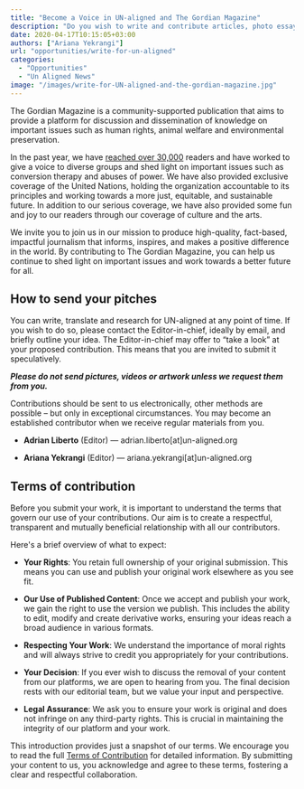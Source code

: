 ```yaml
---
title: "Become a Voice in UN-aligned and The Gordian Magazine"
description: "Do you wish to write and contribute articles, photo essays, analyses, interviews and much more to The Gordian Magazine?"
date: 2020-04-17T10:15:05+03:00
authors: ["Ariana Yekrangi"]
url: "opportunities/write-for-un-aligned"
categories: 
  - "Opportunities"
  - "Un Aligned News"
image: "/images/write-for-UN-aligned-and-the-gordian-magazine.jpg"
---
```

The Gordian Magazine is a community-supported publication that aims to provide a platform for discussion and dissemination of knowledge on important issues such as human rights, animal welfare and environmental preservation.

In the past year, we have [reached over 30,000](https://un-aligned.org/un-aligned-news/there-is-citizen-journalism-and-there-is-the-gordian/) readers and have worked to give a voice to diverse groups and shed light on important issues such as conversion therapy and abuses of power. We have also provided exclusive coverage of the United Nations, holding the organization accountable to its principles and working towards a more just, equitable, and sustainable future. In addition to our serious coverage, we have also provided some fun and joy to our readers through our coverage of culture and the arts.

We invite you to join us in our mission to produce high-quality, fact-based, impactful journalism that informs, inspires, and makes a positive difference in the world. By contributing to The Gordian Magazine, you can help us continue to shed light on important issues and work towards a better future for all.

## **How to send your pitches**

You can write, translate and research for UN-aligned at any point of time. If you wish to do so, please contact the Editor-in-chief, ideally by email, and briefly outline your idea. The Editor-in-chief may offer to “take a look” at your proposed contribution. This means that you are invited to submit it speculatively.

**_Please do not send pictures, videos or artwork unless we request them from you._**

Contributions should be sent to us electronically, other methods are possible – but only in exceptional circumstances. You may become an established contributor when we receive regular materials from you.

- **Adrian Liberto** (Editor) — adrian.liberto\[at\]un-aligned.org

- **Ariana Yekrangi** (Editor) — ariana.yekrangi\[at\]un-aligned.org

## Terms of contribution

Before you submit your work, it is important to understand the terms that govern our use of your contributions. Our aim is to create a respectful, transparent and mutually beneficial relationship with all our contributors.

Here's a brief overview of what to expect:

- **Your Rights**: You retain full ownership of your original submission. This means you can use and publish your original work elsewhere as you see fit.

- **Our Use of Published Content**: Once we accept and publish your work, we gain the right to use the version we publish. This includes the ability to edit, modify and create derivative works, ensuring your ideas reach a broad audience in various formats.

- **Respecting Your Work**: We understand the importance of moral rights and will always strive to credit you appropriately for your contributions.

- **Your Decision**: If you ever wish to discuss the removal of your content from our platforms, we are open to hearing from you. The final decision rests with our editorial team, but we value your input and perspective.

- **Legal Assurance**: We ask you to ensure your work is original and does not infringe on any third-party rights. This is crucial in maintaining the integrity of our platform and your work.

This introduction provides just a snapshot of our terms. We encourage you to read the full [Terms of Contribution](https://docs.google.com/document/d/1ANJ0zABZYiesnEGK2776wt_0UIsQEIWbgJd5wuvKMYs/edit?usp=sharing) for detailed information. By submitting your content to us, you acknowledge and agree to these terms, fostering a clear and respectful collaboration.
